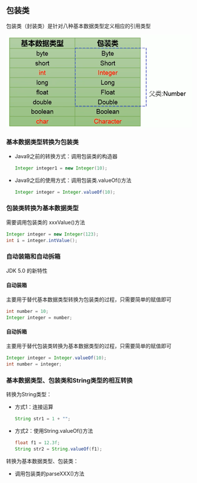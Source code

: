 ## 包装类

包装类（封装类）是针对八种基本数据类型定义相应的引用类型

![](包装类.assets/2022-05-28-23-15-57-image.png)

### 基本数据类型转换为包装类

- Java9之前的转换方式：调用包装类的构造器
  
  ```java
  Integer integer1 = new Integer(10);
  ```

- Java9之后的使用方式：调用包装类.valueOf()方法
  
  ```java
  Integer integer = Integer.valueOf(10);
  ```

### 包装类转换为基本数据类型

需要调用包装类的 xxxValue()方法

```java
Integer integer = new Integer(123);
int i = integer.intValue();
```

### 自动装箱和自动拆箱

JDK 5.0 的新特性

#### 自动装箱

主要用于替代基本数据类型转换为包装类的过程，只需要简单的赋值即可

```java
int number = 10;
Integer integer = number;
```

#### 自动拆箱

主要用于替代包装类转换为基本数据类型的过程，只需要简单的赋值即可

```java
Integer integer = Integer.valueOf(10);
int number = integer;
```

### 基本数据类型、包装类和String类型的相互转换

转换为String类型：

- 方式1：连接运算
  
  ```java
  String str1 = 1 + "";
  ```

- 方式2：使用String.valueOf()方法
  
  ```java
  float f1 = 12.3f;
  String str2 = String.valueOf(f1);
  ```

转换为基本数据类型、包装类：

- 调用包装类的parseXXX()方法
  
  ```java
  
  ```
